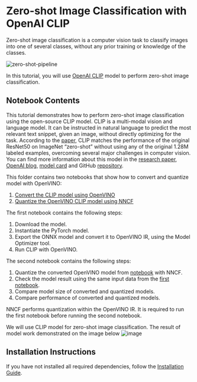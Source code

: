 # Zero-shot Image Classification with OpenAI CLIP
Zero-shot image classification is a computer vision task to classify images into one of several classes, without any prior training or knowledge of the classes.

![zero-shot-pipeline](https://user-images.githubusercontent.com/29454499/207773481-d77cacf8-6cdc-4765-a31b-a1669476d620.png)

In this tutorial, you will use [OpenAI CLIP](https://github.com/openai/CLIP) model to perform zero-shot image classification.

## Notebook Contents

This tutorial demonstrates how to perform zero-shot image classification using the open-source CLIP model. CLIP is a multi-modal vision and language model. It can be instructed in natural language to predict the most relevant text snippet, given an image, without directly optimizing for the task. According to the [paper](https://arxiv.org/abs/2103.00020), CLIP matches the performance of the original ResNet50 on ImageNet “zero-shot” without using any of the original 1.28M labeled examples, overcoming several major challenges in computer vision.
You can find more information about this model in the [research paper](https://arxiv.org/abs/2103.00020), [OpenAI blog](https://openai.com/blog/clip/), [model card](https://github.com/openai/CLIP/blob/main/model-card.md) and GitHub [repository](https://github.com/openai/CLIP).

This folder contains two notebooks that show how to convert and quantize model with OpenVINO:

1. [Convert the CLIP model using OpenVINO](228-clip-zero-shot-convert.ipynb)
2. [Quantize the OpenVINO CLIP model using NNCF](228-clip-zero-shot-quantize.ipynb)

The first notebook contains the following steps:
1. Download the model.
2. Instantiate the PyTorch model.
3. Export the ONNX model and convert it to OpenVINO IR, using the Model Optimizer tool.
4. Run CLIP with OpenVINO.

The second notebook contains the following steps:
1. Quantize the converted OpenVINO model from [notebook](228-clip-zero-shot-convert.ipynb) with NNCF.
2. Check the model result using the same input data from the [first notebook](228-clip-zero-shot-convert.ipynb).
3. Compare model size of converted and quantized models.
4. Compare performance of converted and quantized models.

NNCF performs quantization within the OpenVINO IR. It is required to run the first notebook before running the second notebook.

We will use CLIP model for zero-shot image classification. The result of model work demonstrated on the image below
![image](https://user-images.githubusercontent.com/29454499/207795060-437b42f9-e801-4332-a91f-cc26471e5ba2.png)

## Installation Instructions

If you have not installed all required dependencies, follow the [Installation Guide](../../README.md).
